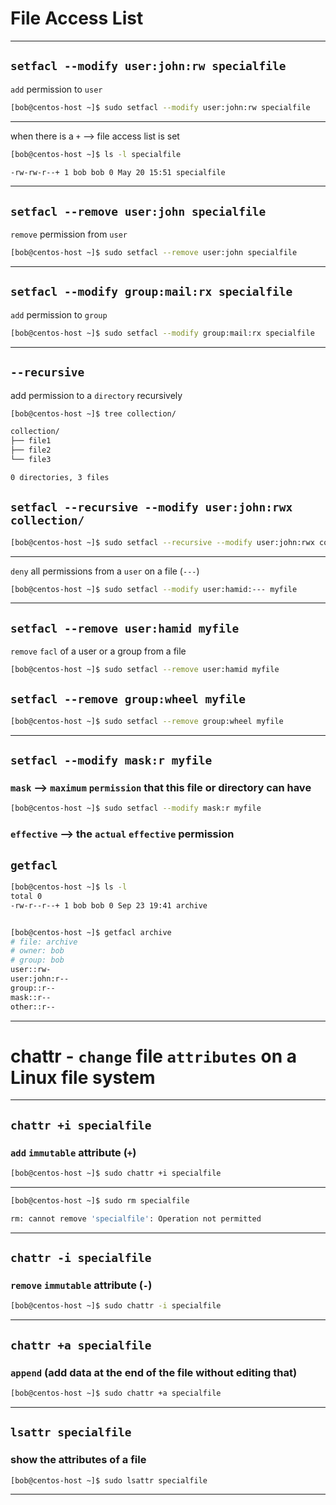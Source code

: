 
# File Access List


________________________________________________________________________________________________



## `setfacl --modify user:john:rw specialfile`


`add` permission to `user`

```bash
[bob@centos-host ~]$ sudo setfacl --modify user:john:rw specialfile
```

________________________________________________________________________________________________

when there is a `+` --> file access list is set

```bash
[bob@centos-host ~]$ ls -l specialfile

-rw-rw-r--+ 1 bob bob 0 May 20 15:51 specialfile
```

________________________________________________________________________________________________


## `setfacl --remove user:john specialfile`

`remove` permission from `user`


```bash
[bob@centos-host ~]$ sudo setfacl --remove user:john specialfile
```

________________________________________________________________________________________________



## `setfacl --modify group:mail:rx specialfile`


`add` permission to `group`

```bash
[bob@centos-host ~]$ sudo setfacl --modify group:mail:rx specialfile
```

________________________________________________________________________________________________

## `--recursive`

add permission to a `directory` recursively

```bash
[bob@centos-host ~]$ tree collection/

collection/
├── file1
├── file2
└── file3

0 directories, 3 files
```


## `setfacl --recursive --modify user:john:rwx collection/`



```bash
[bob@centos-host ~]$ sudo setfacl --recursive --modify user:john:rwx collection/
```


________________________________________________________________________________________________


`deny` all permissions from a `user` on a file (`---`)

```bash
[bob@centos-host ~]$ sudo setfacl --modify user:hamid:--- myfile
```

________________________________________________________________________________________________



## `setfacl --remove user:hamid myfile`


`remove` `facl` of a user or a group from a file

```bash
[bob@centos-host ~]$ sudo setfacl --remove user:hamid myfile
```


## `setfacl --remove group:wheel myfile`



```bash
[bob@centos-host ~]$ sudo setfacl --remove group:wheel myfile
```

________________________________________________________________________________________________





## `setfacl --modify mask:r myfile`



### `mask`     -->     `maximum` `permission` that this file or directory can have




```bash
[bob@centos-host ~]$ sudo setfacl --modify mask:r myfile
```




### `effective`   -->     the `actual` `effective` permission


## `getfacl`

```bash
[bob@centos-host ~]$ ls -l
total 0
-rw-r--r--+ 1 bob bob 0 Sep 23 19:41 archive


[bob@centos-host ~]$ getfacl archive 
# file: archive
# owner: bob
# group: bob
user::rw-
user:john:r--
group::r--
mask::r--
other::r--
```

________________________________________________________________________________________________


# chattr - `change` file `attributes` on a Linux file system

________________________________________________________________________________________________



## `chattr +i specialfile`


###  `add` `immutable` attribute (`+`)

```bash
[bob@centos-host ~]$ sudo chattr +i specialfile
```

________________________________________________________________________________________________




```bash
[bob@centos-host ~]$ sudo rm specialfile

rm: cannot remove 'specialfile': Operation not permitted
```

________________________________________________________________________________________________



## `chattr -i specialfile`


###  `remove` `immutable` attribute (`-`)

```bash
[bob@centos-host ~]$ sudo chattr -i specialfile
```

________________________________________________________________________________________________


## `chattr +a specialfile`


### `append` (add data at the end of the file without editing that)

```bash
[bob@centos-host ~]$ sudo chattr +a specialfile
```

________________________________________________________________________________________________


## `lsattr specialfile`


### show the attributes of a file

```bash
[bob@centos-host ~]$ sudo lsattr specialfile
```

________________________________________________________________________________________________
